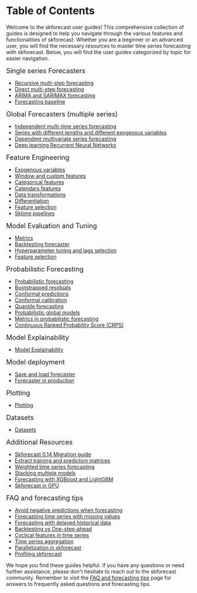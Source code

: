 # Table of Contents

Welcome to the skforecast user guides! This comprehensive collection of guides is designed to help you navigate through the various features and functionalities of skforecast. Whether you are a beginner or an advanced user, you will find the necessary resources to master time series forecasting with skforecast. Below, you will find the user guides categorized by topic for easier navigation.

<span style="font-size: 1.3em;">Single series Forecasters</span>

- [Recursive multi-step forecasting](../user_guides/autoregresive-forecaster.html)
- [Direct multi-step forecasting](../user_guides/direct-multi-step-forecasting.html)
- [ARIMA and SARIMAX forecasting](../user_guides/forecasting-sarimax-arima.html)
- [Forecasting baseline](../user_guides/forecasting-baseline.html)

<span style="font-size: 1.3em;">Global Forecasters (multiple series)</span>

- [Independent multi-time series forecasting](../user_guides/independent-multi-time-series-forecasting.html)
- [Series with different lengths and different exogenous variables](../user_guides/multi-series-with-different-length-and-different_exog.html)
- [Dependent multivariate series forecasting](../user_guides/dependent-multi-series-multivariate-forecasting.html)
- [Deep learning Recurrent Neural Networks](../user_guides/forecasting-with-deep-learning-rnn-lstm.html)

<span style="font-size: 1.3em;">Feature Engineering</span>

- [Exogenous variables](../user_guides/exogenous-variables.html)
- [Window and custom features](../user_guides/window-features-and-custom-features.html)
- [Categorical features](../user_guides/categorical-features.html)
- [Calendars features](../user_guides/calendar-features.html)
- [Data transformations](../user_guides/sklearn-transformers-and-pipeline.html)
- [Differentiation](../user_guides/time-series-differentiation.html)
- [Feature selection](../user_guides/feature-selection.html)
- [Sktime pipelines](../user_guides/sktime-pipelines.html)

<span style="font-size: 1.3em;">Model Evaluation and Tuning</span>

- [Metrics](../user_guides/metrics.html)
- [Backtesting forecaster](../user_guides/backtesting.html)
- [Hyperparameter tuning and lags selection](../user_guides/hyperparameter-tuning-and-lags-selection.html)
- [Feature selection](../user_guides/feature-selection.html)

<span style="font-size: 1.3em;">Probabilistic Forecasting</span>

- [Probabilistic forecasting](../user_guides/probabilistic-forecasting-overview.html)
- [Bootstrapped residuals](../user_guides/probabilistic-forecasting-bootstrapped-residuals.html)
- [Conformal predictions](../user_guides/probabilistic-forecasting-conformal-prediction.html)
- [Conformal calibration](../user_guides/probabilistic-forecasting-conformal-calibration.html)
- [Quantile forecasting](../user_guides/probabilistic-forecasting-quantile-regression.html)
- [Probabilistic global models](../user_guides/probabilistic-forecasting-global-models.html)
- [Metrics in probabilistic forecasting](../user_guides/probabilistic-forecasting-metrics.html)
- [Continuous Ranked Probability Score (CRPS)](../faq/probabilistic-forecasting-crps-score.html)

<span style="font-size: 1.3em;">Model Explainability</span>

- [Model Explainability](../user_guides/explainability.html)

<span style="font-size: 1.3em;">Model deployment</span>

- [Save and load forecaster](../user_guides/save-load-forecaster.html)
- [Forecaster in production](../user_guides/forecaster-in-production.html)

<span style="font-size: 1.3em;">Plotting</span>

- [Plotting](../user_guides/plotting.html)

<span style="font-size: 1.3em;">Datasets</span>

- [Datasets](../user_guides/datasets.html)

<span style="font-size: 1.3em;">Additional Resources</span>

- [Skforecast 0.14 Migration guide](../user_guides/migration-guide.html)
- [Extract training and prediction matrices](../user_guides/training-and-prediction-matrices.html)
- [Weighted time series forecasting](../user_guides/weighted-time-series-forecasting.html)
- [Stacking multiple models](../user_guides/stacking-ensemble-models-forecasting.html)
- [Forecasting with XGBoost and LightGBM](../user_guides/forecasting-xgboost-lightgbm.html)
- [Skforecast in GPU](../user_guides/skforecast-in-GPU.html)

<span style="font-size: 1.3em;">FAQ and forecasting tips</span>

- [Avoid negative predictions when forecasting](../faq/non-negative-predictions.html)
- [Forecasting time series with missing values](../faq/forecasting-time-series-with-missing-values.html)
- [Forecasting with delayed historical data](../faq/forecasting-with-delayed-historical-data.html)
- [Backtesting vs One-step-ahead](../faq/parameters-search-backtesting-vs-one-step-ahead.html)
- [Cyclical features in time series](../faq/cyclical-features-time-series.html)
- [Time series aggregation](../faq/time-series-aggregation.html)
- [Parallelization in skforecast](../faq/parallelization-skforecast.html)
- [Profiling skforecast](../faq/profiling-skforecast.html)


We hope you find these guides helpful. If you have any questions or need further assistance, please don't hesitate to reach out to the skforecast community. Remember to visit the [FAQ and forecasting tips](../faq/table-of-contents.html) page for answers to frequently asked questions and forecasting tips.
